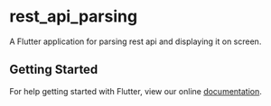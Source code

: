 # rest_api_parsing

A Flutter application for parsing rest api and displaying it on screen.

## Getting Started

For help getting started with Flutter, view our online
[documentation](https://flutter.io/).
